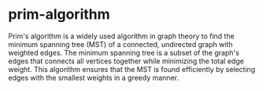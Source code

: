# prim-algorithm
Prim's algorithm is a widely used algorithm in graph theory to find the minimum spanning tree (MST) of a connected, undirected graph with weighted edges. 
The minimum spanning tree is a subset of the graph's edges that connects all vertices together while minimizing the total edge weight. 
This algorithm ensures that the MST is found efficiently by selecting edges with the smallest weights in a greedy manner.
